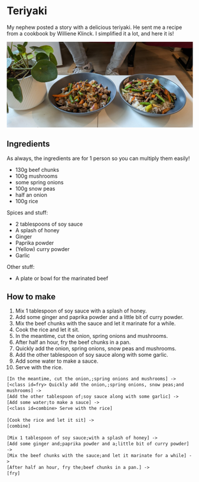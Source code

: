 # Teriyaki

My nephew posted a story with a delicious teriyaki.
He sent me a recipe from a cookbook by Williene Klinck.
I simplified it a lot, and here it is!

![The finished dish](/assets/img/teriyaki_dish.jpg)

## Ingredients

As always, the ingredients are for 1 person so you can multiply them easily!

- 130g beef chunks
- 100g mushrooms
- some spring onions
- 100g snow peas
- half an onion
- 100g rice

Spices and stuff:

- 2 tablespoons of soy sauce
- A splash of honey
- Ginger
- Paprika powder
- (Yellow) curry powder
- Garlic

Other stuff:

- A plate or bowl for the marinated beef

## How to make

1. Mix 1 tablespoon of soy sauce with a splash of honey.
2. Add some ginger and paprika powder and a little bit of curry powder.
3. Mix the beef chunks with the sauce and let it marinate for a while.
4. Cook the rice and let it sit.
5. In the meantime, cut the onion, spring onions and mushrooms.
6. After half an hour, fry the beef chunks in a pan.
7. Quickly add the onion, spring onions, snow peas and mushrooms.
8. Add the other tablespoon of soy sauce along with some garlic.
9. Add some water to make a sauce.
10. Serve with the rice.

```nomnoml
[In the meantime, cut the onion,;spring onions and mushrooms] ->
[<class id=fry> Quickly add the onion,;spring onions, snow peas;and mushrooms] ->
[Add the other tablespoon of;soy sauce along with some garlic] ->
[Add some water;to make a sauce] ->
[<class id=combine> Serve with the rice]

[Cook the rice and let it sit] ->
[combine]

[Mix 1 tablespoon of soy sauce;with a splash of honey] ->
[Add some ginger and;paprika powder and a;little bit of curry powder] ->
[Mix the beef chunks with the sauce;and let it marinate for a while] ->
[After half an hour, fry the;beef chunks in a pan.] ->
[fry]
```
